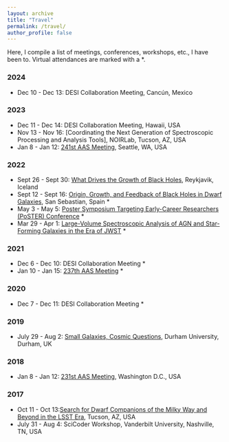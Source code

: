 ```yaml
---
layout: archive
title: "Travel"
permalink: /travel/
author_profile: false
---
```


Here, I compile a list of meetings, conferences, workshops, etc., I have been to. Virtual attendances are marked with a *.

### 2024
* Dec 10 - Dec 13: DESI Collaboration Meeting, Cancún, Mexico

### 2023
* Dec 11 - Dec 14: DESI Collaboration Meeting, Hawaii, USA
* Nov 13 - Nov 16: [Coordinating the Next Generation of Spectroscopic Processing and Analysis Tools], NOIRLab, Tucson, AZ, USA
* Jan 8 - Jan 12: [241st AAS Meeting](https://aas.org/meetings/aas241), Seattle, WA, USA

### 2022
* Sept 26 - Sept 30: [What Drives the Growth of Black Holes](https://astro.dur.ac.uk/~xswt42/Growth_of_Black_Holes/index2.php), Reykjavik, Iceland
* Sept 12 - Sept 16: [Origin, Growth, and Feedback of Black Holes in Dwarf Galaxies](http://dwarfbh2022.dipc.org/), San Sebastian, Spain *
* May 3 - May 5: [Poster Symposium Targeting Early-Career Researchers (PoSTER) Conference](https://sites.google.com/view/poster2022) *
* Mar 29 - Apr 1: [Large-Volume Spectroscopic Analysis of AGN and Star-Forming Galaxies in the Era of JWST](https://www.stsci.edu/contents/events/stsci/2022/march/large-volume-spectroscopic-analyses-of-agn-and-star-forming-galaxies-in-the-era-of-jwst) *

### 2021
* Dec 6 - Dec 10: DESI Collaboration Meeting *
* Jan 10 - Jan 15: [237th AAS Meeting](https://aas.org/meetings/aas237) *

### 2020
* Dec 7 - Dec 11: DESI Collaboration Meeting *

### 2019
* July 29 - Aug 2: [Small Galaxies, Cosmic Questions](https://astro.dur.ac.uk/cosmodwarfs/), Durham University, Durham, UK

### 2018
* Jan 8 - Jan 12: [231st AAS Meeting](https://aas.org/meetings/aas231), Washington D.C., USA

### 2017
* Oct 11 - Oct 13:[Search for Dwarf Companions of the Milky Way and Beyond in the LSST Era](https://noirlab.edu/science/events/websites/dwarf-companions), Tucson, AZ, USA
* July 31 - Aug 4: SciCoder Workshop, Vanderbilt University, Nashville, TN, USA